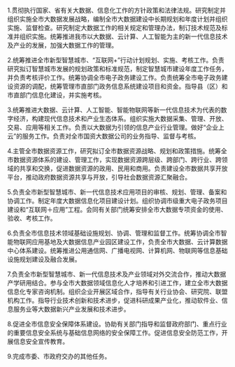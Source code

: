 1.贯彻执行国家、省有关大数据、信息化工作的方针政策和法律法规。研究制定并组织实施全市大数据发展战略，编制全市大数据建设中长期规划和年度计划并组织实施、监督检查。研究制定大数据工作的相关规定和管理办法，制订技术规范及标准并组织实施。统筹推进我市以大数据、云计算、人工智能为主的新一代信息技术及产业的发展，加强大数据工作的管理。

2.统筹推进全市新型智慧城市、“互联网+”行动计划规划、实施、考核工作。负责研究拟订智慧城市发展的规划政策和标准规范，制定智慧城市建设年度工作任务，并负责考核评价工作。统筹协调全市电子政务建设工作。负责统筹全市电子政务建设资源的调配，统筹管理市直部门政务信息系统建设项目和资金。指导县（区）和市直部门信息化建设，并实施考核。

3.统筹推进大数据、云计算、人工智能、智能物联网等新一代信息技术为代表的数字经济，构建现代信息技术和产业生态体系。组织实施大数据采集、管理、开放、交易、应用等相关工作。负责以大数据为引领的信息产业行业管理。做好“企业上云”的服务工作。负责对全市国资大数据公司的业务指导、监督与考核。

4.主管全市数据资源工作，研究拟订全市数据资源战略、规划和政策措施。统筹全市数据资源体系的建设、管理工作，实现数据资源跨层级、跨部门、跨行业、跨领域的共享和交换，促进数据资源的政用、民用和商用。负责建设全市数据共享开放平台，推动政府数据资源共享与开放，引导社会数据资源汇聚融合。

5.负责全市新型智慧城市、新一代信息技术应用项目的审核、规划、管理、备案和协调工作。制定年度大数据信息化项目建设计划。组织协调市级重大电子政务项目建设和“互联网＋应用”工程。会同有关部门统筹安排全市大数据专项资金的使用、验收、考核工作。

6.负责全市信息技术领域基础设施规划、协调、管理和监督工作。统筹协调全市智能物联网应用基地及大数据信息产业园区建设工作，负责全市大数据、云计算数据中心体系建设。统筹推进公用通信网、广播电视网、计算机网、物联网等信息基础设施规划建设及融合发展。

7.负责全市新型智慧城市、新一代信息技术及产业领域对外交流合作，推动大数据产学研用结合。参与全市大数据领域信息化人才培养和引进工作，建立全市大数据信息化专家咨询机制。组织企业开展区域合作，指导有关行业协会、研究院、联盟机构工作。指导行业技术创新和技术进步，促进科研成果产业化，推动软件业、信息服务业等大数据新兴产业发展和技术进步。

8.促进全市信息安全保障体系建设。协助有关部门指导和监督政府部门、重点行业的重要信息安全系统与基础信息网络的安全保障工作。促进信息安全防范工作，开展信息安全宣传教育。

9.完成市委、市政府交办的其他任务。